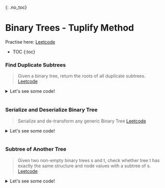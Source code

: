 {: .no_toc}
# Binary Trees - Tuplify Method
Practise here: [Leetcode]()

- TOC
{:toc}

### Find Duplicate Subtrees

> Given a binary tree, return the roots of all duplicate subtrees. 
> [Leetcode](https://leetcode.com/problems/find-duplicate-subtrees/) <BR>

<details><summary markdown="span">Let's see some code!</summary>

```python
class Solution:
    def findDuplicateSubtrees(self, root: Optional[TreeNode]) -> List[Optional[TreeNode]]:
        def tuplify(node):
            if node:
                tuple = (node.val, tuplify(node.left), tuplify(node.right))
                res[tuple].append(node)
                return tuple

        res = collections.defaultdict(list)
        tuplify(root)

        # Minor detail: v[0] cause any one parent node needs to be returned
        dupes = {k: v[0] for (k, v) in res.items() if len(v) > 1}
        return dupes.values()
```

</details>
<BR>

### Serialize and Deserialize Binary Tree

> Serialize and de-transform any generic Binary Tree
> [Leetcode](https://leetcode.com/problems/serialize-and-deserialize-binary-tree/) <BR>

<details><summary markdown="span">Let's see some code!</summary>

```python
class Codec:
    def serialize(self, root):
        if root is None:
            return 'None'
        else:
            return str(root.val) + "," + self.serialize(root.left) + "," + self.serialize(root.right)

    def deserialize(self, data):
        def solve(l):
            if l:
                tmp = l.pop(0)
                if tmp == 'None':
                    return None
                else:
                    return TreeNode(tmp, solve(l), solve(l))

        arr = data.split(',')
        return solve(arr)

import collections
import json
class Codec:
    def serialize(self, root):
        def tuplify(root):
            if root:
                tuple = root.val, tuplify(root.left), tuplify(root.right)
                return tuple

        res = tuplify(root)
        return json.dumps(res)

    def deserialize(self, data):
        def detuplify(arr):
            if arr:
                root = TreeNode(arr[0])
                root.left = detuplify(arr[1])
                root.right = detuplify(arr[2])
                return root
        return detuplify(json.loads(data))
```

</details>
<BR>

### Subtree of Another Tree

> Given two non-empty binary trees s and t, check whether tree 
t has exactly the same structure and node values with a subtree of s.
> [Leetcode](https://leetcode.com/problems/subtree-of-another-tree/) <BR>

<details><summary markdown="span">Let's see some code!</summary>

```python
class Solution(object):
    def isSubtree(self, s, t):
        def check(a, b):
            if a == b == None:
                return True
            elif None in [a, b] or a.val != b.val:
                return False
            else:
                return check(a.left, b.left) and check(a.right, b.right)

        #s >> t
        def checkAll(s, t):
            if not s:
                return False
            elif check(s, t):
                return True
            else:
                return dfs(s.left, t) or dfs(s.right, t)

        return checkAll(s, t)


class Solution(object):
    def isSubtree(self, s, t):
        def tuplify(root):
            if root:
                return (root.val, tuplify(root.left), tuplify(root.right))

        def tuplifyAll(root):
            if root:
                tuple = root.val, tuplifyAll(root.left), tuplifyAll(root.right)
                self.res[tuple].append(root)
                return tuple

        self.res = collections.defaultdict(list)
        tuplifyAll(s)
        return tuplify(t) in self.res
```

</details>
<BR>
